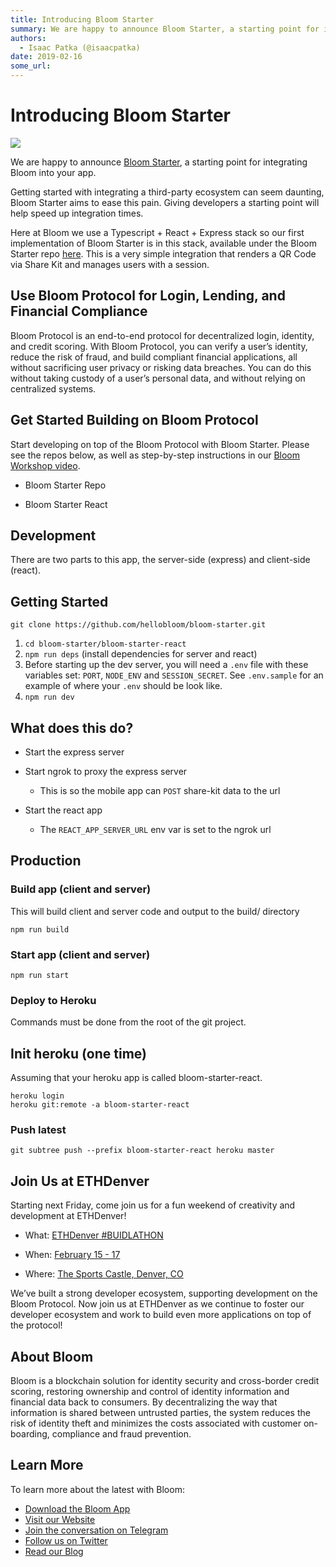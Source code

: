 ```yaml
---
title: Introducing Bloom Starter
summary: We are happy to announce Bloom Starter, a starting point for integrating Bloom into your app. Getting started with integrating a third-party ecosystem can seem daunting, Bloom Starter aims to ease this pain. Giving developers a starting point will help speed up integration times. Here at Bloom we use a Typescript + React + Express stack so our first implementation of Bloom Starter is in this stack, available under the Bloom Starter repo here. This is a very simple integration that renders a QR C
authors:
  - Isaac Patka (@isaacpatka)
date: 2019-02-16
some_url: 
---
```


# Introducing Bloom Starter


![](https://api.kauri.io:443/ipfs/QmPsZKGrX7F7swmezHEXGLigX3dxzvqJvC5NQv7kbYeAj1)


We are happy to announce [Bloom Starter](https://github.com/hellobloom/bloom-starter), a starting point for integrating Bloom into your app.

Getting started with integrating a third-party ecosystem can seem daunting, Bloom Starter aims to ease this pain. Giving developers a starting point will help speed up integration times.

Here at Bloom we use a Typescript + React + Express stack so our first implementation of Bloom Starter is in this stack, available under the Bloom Starter repo [here](https://github.com/hellobloom/bloom-starter/tree/master/bloom-starter-react). This is a very simple integration that renders a QR Code via Share Kit and manages users with a session.


## Use Bloom Protocol for Login, Lending, and Financial Compliance

Bloom Protocol is an end-to-end protocol for decentralized login, identity, and credit scoring. With Bloom Protocol, you can verify a user’s identity, reduce the risk of fraud, and build compliant financial applications, all without sacrificing user privacy or risking data breaches. You can do this without taking custody of a user’s personal data, and without relying on centralized systems.

## Get Started Building on Bloom Protocol

Start developing on top of the Bloom Protocol with Bloom Starter. Please see the repos below, as well as step-by-step instructions in our [Bloom Workshop video](https://www.youtube.com/watch?v=SM3KicBROpw&feature=youtu.be&t=1785).

- Bloom Starter Repo

- Bloom Starter React


## Development

There are two parts to this app, the server-side (express) and client-side (react).

## Getting Started

`git clone https://github.com/hellobloom/bloom-starter.git`

1. `cd bloom-starter/bloom-starter-react`
2. `npm run deps` (install dependencies for server and react)
3. Before starting up the dev server, you will need a `.env` file with these variables set: `PORT`, `NODE_ENV` and `SESSION_SECRET`. See `.env.sample` for an example of where your `.env` should be look like.
4. `npm run dev`

## What does this do?

- Start the express server

- Start ngrok to proxy the express server

    - This is so the mobile app can `POST` share-kit data to the url

- Start the react app

    - The `REACT_APP_SERVER_URL` env var is set to the ngrok url

## Production

### Build app (client and server)

This will build client and server code and output to the build/ directory

`npm run build`

### Start app (client and server)

`npm run start`

### Deploy to Heroku
Commands must be done from the root of the git project.

## Init heroku (one time)
Assuming that your heroku app is called bloom-starter-react.

```
heroku login
heroku git:remote -a bloom-starter-react
```


### Push latest
`git subtree push --prefix bloom-starter-react heroku master`

## Join Us at ETHDenver
Starting next Friday, come join us for a fun weekend of creativity and development at ETHDenver!

- What: [ETHDenver #BUIDLATHON](https://www.ethdenver.com/)

- When: [February 15 - 17](https://www.ethdenver.com/#schedule)

- Where: [The Sports Castle, Denver, CO](https://goo.gl/maps/uCSs7gRoBe12)

We’ve built a strong developer ecosystem, supporting development on the Bloom Protocol. Now join us at ETHDenver as we continue to foster our developer ecosystem and work to build even more applications on top of the protocol!

## About Bloom
Bloom is a blockchain solution for identity security and cross-border credit scoring, restoring ownership and control of identity information and financial data back to consumers. By decentralizing the way that information is shared between untrusted parties, the system reduces the risk of identity theft and minimizes the costs associated with customer on-boarding, compliance and fraud prevention.

## Learn More
To learn more about the latest with Bloom:

- [Download the Bloom App](https://bloom.app.link/n84SaYZx6P)
- [Visit our Website](https://bloom.co/)
- [Join the conversation on Telegram](https://t.me/bloomprotocol)
- [Follow us on Twitter](https://twitter.com/bloom)
- [Read our Blog](https://bloom.co/blog)